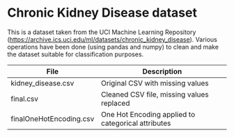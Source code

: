 # Chronic Kidney Disease dataset
This is a dataset taken from the UCI Machine Learning Repository (https://archive.ics.uci.edu/ml/datasets/chronic_kidney_disease). Various operations have been done (using pandas and numpy) to clean and make the dataset suitable for classification purposes. 

File  | Description
------------- | -------------
kidney_disease.csv  | Original CSV with missing values
final.csv  | Cleaned CSV file, missing values replaced
finalOneHotEncoding.csv  | One Hot Encoding applied to categorical attributes
